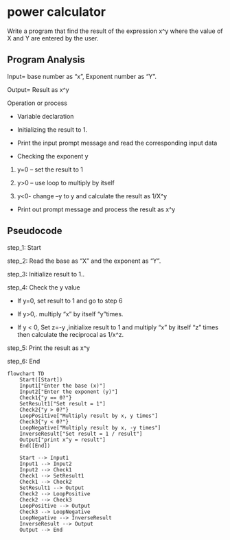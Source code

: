 
# power calculator

Write a program that find the result of the expression x^y where the value of X and Y are entered by the user.


## Program Analysis 

Input= base number as “x”, Exponent number as “Y”.

Output= Result as x^y

Operation or process

*	Variable declaration

*	Initializing the result to 1.

*	Print the input prompt message and read the corresponding input data

*	Checking the exponent y 

1.	y=0 – set the result to 1

2.	y>0 – use loop to multiply by itself

3.	y<0- change –y to y and calculate the result as 1/X^y

*	Print out prompt message and process the result as x^y





## Pseudocode 

step_1:  Start

step_2: Read the base as “X” and the exponent as “Y”.

step_3:  Initialize result to 1..

step_4: Check the y value

* If y=0, set result to 1 and go to step 6

* If y>0,. multiply “x” by itself “y”times.

* If y < 0, Set z=-y ,initialixe result to 1 and multiply “x” by itself “z” times then calculate the reciprocal as 1/x^z.

step_5: Print the result as  x^y  

step_6: End




```mermaid
flowchart TD
    Start([Start])
    Input1["Enter the base (x)"]
    Input2["Enter the exponent (y)"]
    Check1{"y == 0?"}
    SetResult1["Set result = 1"]
    Check2{"y > 0?"}
    LoopPositive["Multiply result by x, y times"]
    Check3{"y < 0?"}
    LoopNegative["Multiply result by x, -y times"]
    InverseResult["Set result = 1 / result"]
    Output["print x^y = result"]
    End([End])

    Start --> Input1
    Input1 --> Input2
    Input2 --> Check1
    Check1 --> SetResult1
    Check1 --> Check2
    SetResult1 --> Output
    Check2 --> LoopPositive
    Check2 --> Check3
    LoopPositive --> Output
    Check3 --> LoopNegative
    LoopNegative --> InverseResult
    InverseResult --> Output
    Output --> End
